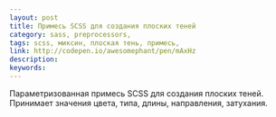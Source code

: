 ```yaml
---
layout: post
title: Примесь SCSS для создания плоских теней
category: sass, preprocessors, 
tags: scss, миксин, плоская тень, примесь, 
link: http://codepen.io/awesomephant/pen/mAxHz
description: 
keywords: 
---
```


<p>Параметризованная примесь SCSS для создания плоских теней. Принимает значения цвета, типа, длины, направления, затухания.</p>
